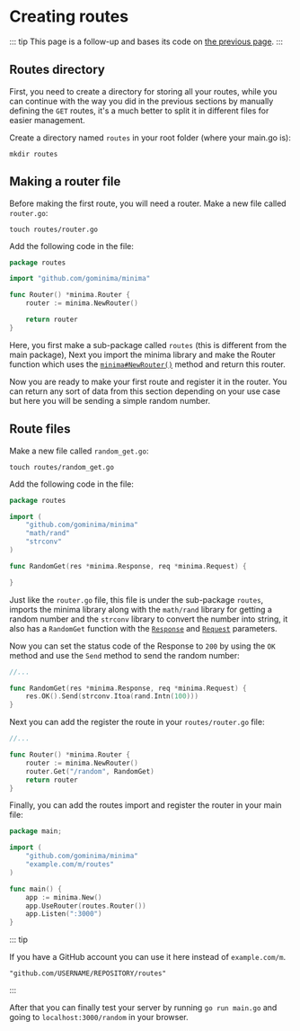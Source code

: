 # Creating routes

::: tip
This page is a follow-up and bases its code on [the previous page](/creating-a-server/).
:::

## Routes directory

First, you need to create a directory for storing all your routes, while you can continue with the way you did in the previous sections by manually defining the `GET` routes, it's a much better to split it in different files for easier management.

Create a directory named `routes` in your root folder (where your main.go is):

```bash:no-line-numbers
mkdir routes
```

## Making a router file

Before making the first route, you will need a router. Make a new file called `router.go`:

```bash:no-line-numbers
touch routes/router.go
```

Add the following code in the file:

```go
package routes

import "github.com/gominima/minima"

func Router() *minima.Router {
	router := minima.NewRouter()

	return router
}
```

Here, you first make a sub-package called `routes` (this is different from the main package), Next you import the minima library and make the Router function which uses the [`minima#NewRouter()`](https://gominima.studio/docs/minima/main/func/NewRouter) method and return this router.

Now you are ready to make your first route and register it in the router. You can return any sort of data from this section depending on your use case but here you will be sending a simple random number.

## Route files

Make a new file called `random_get.go`:

```bash:no-line-numbers
touch routes/random_get.go
```

Add the following code in the file:

```go
package routes

import (
    "github.com/gominima/minima"
    "math/rand"
	"strconv"
)

func RandomGet(res *minima.Response, req *minima.Request) {

}
```

Just like the `router.go` file, this file is under the sub-package `routes`, imports the minima library along with the `math/rand` library for getting a random number and the `strconv` library to convert the number into string, it also has a `RandomGet` function with the [`Response`](https://guide.gominima.studio/docs/minima/main/struct/Response) and [`Request`](https://guide.gominima.studio/docs/minima/main/struct/Request) parameters.

Now you can set the status code of the Response to `200` by using the `OK` method and use the `Send` method to send the random number:

```go {4}
//...

func RandomGet(res *minima.Response, req *minima.Request) {
    res.OK().Send(strconv.Itoa(rand.Intn(100)))
}
```

Next you can add the register the route in your `routes/router.go` file:

```go {5}
//...

func Router() *minima.Router {
	router := minima.NewRouter()
    router.Get("/random", RandomGet)
	return router
}
```

Finally, you can add the routes import and register the router in your main file:

```go {5,10}
package main;

import (
    "github.com/gominima/minima"
    "example.com/m/routes"
)

func main() {
	app := minima.New()
	app.UseRouter(routes.Router())
	app.Listen(":3000")
}
```

::: tip

If you have a GitHub account you can use it here instead of `example.com/m`.

```go:no-line-numbers
"github.com/USERNAME/REPOSITORY/routes"
```

:::

After that you can finally test your server by running `go run main.go` and going to `localhost:3000/random` in your browser.
